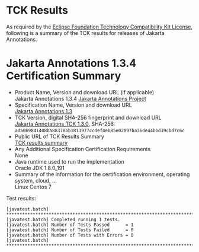 TCK Results
===========

As required by the
[Eclipse Foundation Technology Compatibility Kit License](https://www.eclipse.org/legal/tck.php),
following is a summary of the TCK results for releases of Jakarta Annotations.

# Jakarta Annotations 1.3.4 Certification Summary

- Product Name, Version and download URL (if applicable) \
  Jakarta Annotations 1.3.4
  [Jakarta Annotations Project](https://github.com/eclipse-ee4j/common-annotations-api)
- Specification Name, Version and download URL \
  [Jakarta Annotations 1.3](https://jakarta.ee/specifications/annotations/1.3)
- TCK Version, digital SHA-256 fingerprint and download URL \
  [Jakarta Annotations TCK 1.3.0](http://download.eclipse.org/ee4j/jakartaee-tck/jakartaee8-eftl/promoted/eclipse-annotations-tck-1.3.0.zip), SHA-256: `ada069841408ba88378bb1813977ccdef4eb85e02097ba36de44bbd39cbd7c6c`
- Public URL of TCK Results Summary \
  [TCK results summary](TCK-Results.html)
- Any Additional Specification Certification Requirements \
  None
- Java runtime used to run the implementation \
  Oracle JDK 1.8.0_191
- Summary of the information for the certification environment, operating system, cloud, ... \
  Linux Centos 7


Test results:

```
[javatest.batch] ********************************************************************************
[javatest.batch] Completed running 1 tests.
[javatest.batch] Number of Tests Passed      = 1
[javatest.batch] Number of Tests Failed      = 0
[javatest.batch] Number of Tests with Errors = 0
[javatest.batch] ********************************************************************************
```
